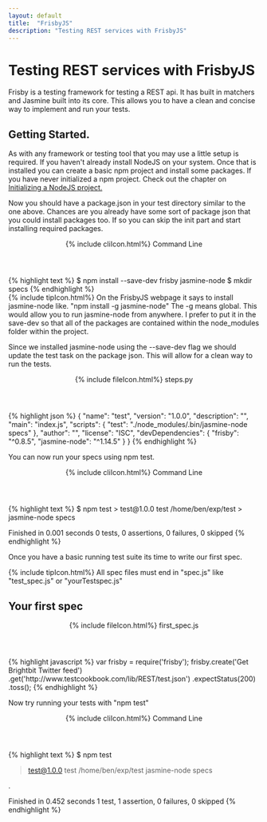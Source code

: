 ```yaml
---
layout: default
title:  "FrisbyJS"
description: "Testing REST services with FrisbyJS"
---
```

# Testing REST services with FrisbyJS

Frisby is a testing framework for testing a REST api. It has built in matchers
and Jasmine built into its core.  This allows you to have a clean and concise
way to implement and run your tests.

## Getting Started.

As with any framework or testing tool that you may use a little setup is
required.  If you haven't already install NodeJS on your system.  Once that is
installed you can create a basic npm project and install some packages.  If you
have never initialized a npm project. Check out the chapter on [Initializing a
NodeJS project.](/book/programming/javascript/npm_project.html)

Now you should have a package.json in your test directory similar to the one
above.  Chances are you already have some sort of package json that you could
install packages too.  If so you can skip the init part and start installing
required packages.

<div class="w3-card">
<header class="w3-container w3-grey">
  {% include cliIcon.html%}
  Command Line
</header>

<div class="w3-container">
{% highlight text %}
$ npm install --save-dev frisby jasmine-node
$ mkdir specs
{% endhighlight %}
</div>
</div>

<div class="w3-panel w3-pale-yellow w3-bottombar w3-topbar w3-border-green">
{% include tipIcon.html%}
  On the FrisbyJS webpage it says to install jasmine-node like.
  "npm install -g jasmine-node" The -g means global.  This would allow you to
  run jasmine-node from anywhere.  I prefer to put it in the save-dev so that
  all of the packages are contained within the node_modules folder within the
  project.
</div>

Since we installed jasmine-node using the --save-dev flag we should update the
test task on the package json.  This will allow for a clean way to run the tests.

<div class="w3-card">
<header class="w3-container w3-blue">
  {% include fileIcon.html%}
  steps.py
</header>

<div class="w3-container">
{% highlight json %}
{
  "name": "test",
  "version": "1.0.0",
  "description": "",
  "main": "index.js",
  "scripts": {
    "test": "./node_modules/.bin/jasmine-node specs"
  },
  "author": "",
  "license": "ISC",
  "devDependencies": {
    "frisby": "^0.8.5",
    "jasmine-node": "^1.14.5"
  }
}
{% endhighlight %}
</div>
</div>

You can now run your specs using npm test.

<div class="w3-card">
<header class="w3-container w3-grey">
  {% include cliIcon.html%}
  Command Line
</header>
<div class="w3-container">
{% highlight text %}
$ npm test
> test@1.0.0 test /home/ben/exp/test
> jasmine-node specs

Finished in 0.001 seconds
0 tests, 0 assertions, 0 failures, 0 skipped
{% endhighlight %}
</div>
</div>

Once you have a basic running test suite its time to write our first spec.  

<div class="w3-panel w3-pale-yellow w3-bottombar w3-topbar w3-border-green">
{% include tipIcon.html%}
  All spec files must end in "spec.js" like "test_spec.js" or "yourTestspec.js"
</div>

## Your first spec

<div class="w3-card">
<header class="w3-container w3-blue">
  {% include fileIcon.html%}
  first_spec.js
</header>

<div class="w3-container">
{% highlight javascript %}
var frisby = require('frisby');
frisby.create('Get Brightbit Twitter feed')
  .get('http://www.testcookbook.com/lib/REST/test.json')
  .expectStatus(200)
.toss();
{% endhighlight %}
</div>
</div>

Now try running your tests with "npm test"
<div class="w3-card">
<header class="w3-container w3-grey">
  {% include cliIcon.html%}
  Command Line
</header>
<div class="w3-container">
{% highlight text %}
$ npm test

> test@1.0.0 test /home/ben/exp/test
> jasmine-node specs

.

Finished in 0.452 seconds
1 test, 1 assertion, 0 failures, 0 skipped
{% endhighlight %}
</div>
</div>
